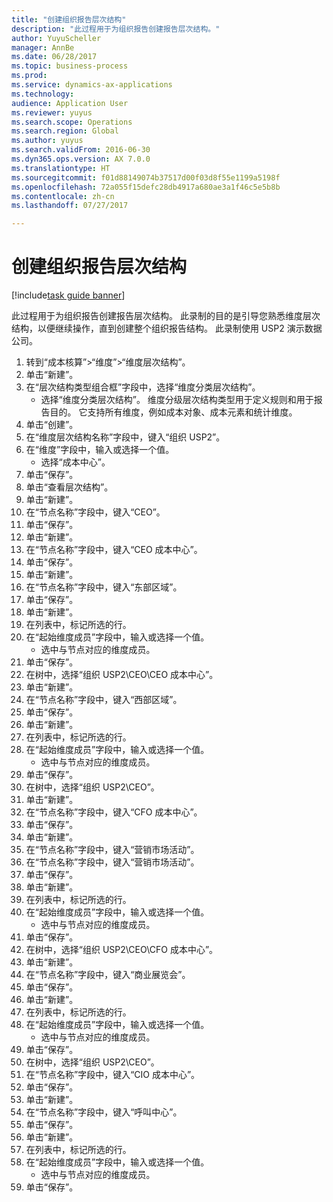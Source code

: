 ```yaml
--- 
title: "创建组织报告层次结构"
description: "此过程用于为组织报告创建报告层次结构。"
author: YuyuScheller
manager: AnnBe
ms.date: 06/28/2017
ms.topic: business-process
ms.prod: 
ms.service: dynamics-ax-applications
ms.technology: 
audience: Application User
ms.reviewer: yuyus
ms.search.scope: Operations
ms.search.region: Global
ms.author: yuyus
ms.search.validFrom: 2016-06-30
ms.dyn365.ops.version: AX 7.0.0
ms.translationtype: HT
ms.sourcegitcommit: f01d88149074b37517d00f03d8f55e1199a5198f
ms.openlocfilehash: 72a055f15defc28db4917a680ae3a1f46c5e5b8b
ms.contentlocale: zh-cn
ms.lasthandoff: 07/27/2017

---
```

# <a name="create-an-organization-report-hierarchy"></a>创建组织报告层次结构

[!include[task guide banner](../../includes/task-guide-banner.md)]

此过程用于为组织报告创建报告层次结构。 此录制的目的是引导您熟悉维度层次结构，以便继续操作，直到创建整个组织报告结构。 此录制使用 USP2 演示数据公司。

1. 转到“成本核算”>“维度”>“维度层次结构”。
2. 单击“新建”。
3. 在“层次结构类型组合框”字段中，选择“维度分类层次结构”。
    * 选择“维度分类层次结构”。 维度分级层次结构类型用于定义规则和用于报告目的。 它支持所有维度，例如成本对象、成本元素和统计维度。  
4. 单击“创建”。
5. 在“维度层次结构名称”字段中，键入“组织 USP2”。
6. 在“维度”字段中，输入或选择一个值。
    * 选择“成本中心”。  
7. 单击“保存”。
8. 单击“查看层次结构”。
9. 单击“新建”。
10. 在“节点名称”字段中，键入“CEO”。
11. 单击“保存”。
12. 单击“新建”。
13. 在“节点名称”字段中，键入“CEO 成本中心”。
14. 单击“保存”。
15. 单击“新建”。
16. 在“节点名称”字段中，键入“东部区域”。
17. 单击“保存”。
18. 单击“新建”。
19. 在列表中，标记所选的行。
20. 在“起始维度成员”字段中，输入或选择一个值。
    * 选中与节点对应的维度成员。  
21. 单击“保存”。
22. 在树中，选择“组织 USP2\CEO\CEO 成本中心”。
23. 单击“新建”。
24. 在“节点名称”字段中，键入“西部区域”。
25. 单击“保存”。
26. 单击“新建”。
27. 在列表中，标记所选的行。
28. 在“起始维度成员”字段中，输入或选择一个值。
    * 选中与节点对应的维度成员。  
29. 单击“保存”。
30. 在树中，选择“组织 USP2\CEO”。
31. 单击“新建”。
32. 在“节点名称”字段中，键入“CFO 成本中心”。
33. 单击“保存”。
34. 单击“新建”。
35. 在“节点名称”字段中，键入“营销市场活动”。
36. 在“节点名称”字段中，键入“营销市场活动”。
37. 单击“保存”。
38. 单击“新建”。
39. 在列表中，标记所选的行。
40. 在“起始维度成员”字段中，输入或选择一个值。
    * 选中与节点对应的维度成员。  
41. 单击“保存”。
42. 在树中，选择“组织 USP2\CEO\CFO 成本中心”。
43. 单击“新建”。
44. 在“节点名称”字段中，键入“商业展览会”。
45. 单击“保存”。
46. 单击“新建”。
47. 在列表中，标记所选的行。
48. 在“起始维度成员”字段中，输入或选择一个值。
    * 选中与节点对应的维度成员。  
49. 单击“保存”。
50. 在树中，选择“组织 USP2\CEO”。
51. 在“节点名称”字段中，键入“CIO 成本中心”。
52. 单击“保存”。
53. 单击“新建”。
54. 在“节点名称”字段中，键入“呼叫中心”。
55. 单击“保存”。
56. 单击“新建”。
57. 在列表中，标记所选的行。
58. 在“起始维度成员”字段中，输入或选择一个值。
    * 选中与节点对应的维度成员。  
59. 单击“保存”。


